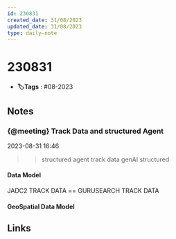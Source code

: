 ```yaml
---
id: 230831
created_date: 31/08/2023
updated_date: 31/08/2023
type: daily-note
---
```


# 230831
- **🏷️Tags** : #08-2023  

## Notes

### {@meeting} Track Data and structured Agent 

2023-08-31 16:46

>> structured agent 
>> track data
>> genAI
>> structured

#### Data Model 

JADC2 TRACK DATA == GURUSEARCH TRACK DATA

#### GeoSpatial Data Model



## Links
